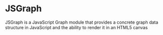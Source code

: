 JSGraph
=======

JSGraph is a JavaScript Graph module that provides a concrete graph data structure in JavaScript and the ability to render it in an HTML5 canvas